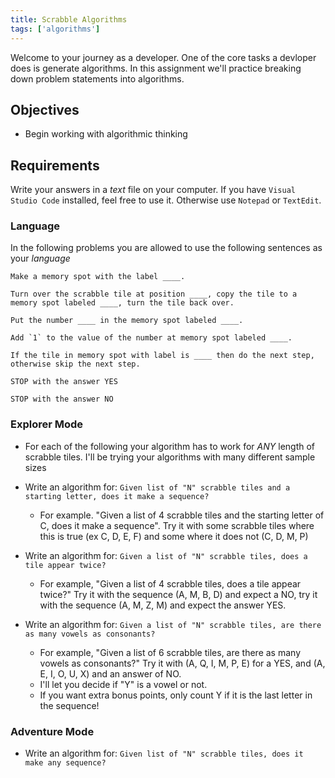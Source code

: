 ```yaml
---
title: Scrabble Algorithms
tags: ['algorithms']
---
```


Welcome to your journey as a developer. One of the core tasks a devloper does is generate algorithms. In this assignment we'll practice breaking down problem statements into algorithms.

## Objectives

- Begin working with algorithmic thinking

## Requirements

Write your answers in a _text_ file on your computer. If you have `Visual Studio Code` installed, feel free to use it. Otherwise use `Notepad` or `TextEdit`.

### Language

In the following problems you are allowed to use the following sentences as your _language_

```
Make a memory spot with the label ____.

Turn over the scrabble tile at position ____, copy the tile to a memory spot labeled ____, turn the tile back over.

Put the number ____ in the memory spot labeled ____.

Add `1` to the value of the number at memory spot labeled ____.

If the tile in memory spot with label is ____ then do the next step, otherwise skip the next step.

STOP with the answer YES

STOP with the answer NO
```

### Explorer Mode

- For each of the following your algorithm has to work for _ANY_ length of scrabble tiles. I'll be trying your algorithms with many different sample sizes

- Write an algorithm for: `Given list of "N" scrabble tiles and a starting letter, does it make a sequence?`

  - For example. "Given a list of 4 scrabble tiles and the starting letter of C, does it make a sequence". Try it with some scrabble tiles where this is true (ex C, D, E, F) and some where it does not (C, D, M, P)

- Write an algorithm for: `Given a list of "N" scrabble tiles, does a tile appear twice?`

  - For example, "Given a list of 4 scrabble tiles, does a tile appear twice?" Try it with the sequence (A, M, B, D) and expect a NO, try it with the sequence (A, M, Z, M) and expect the answer YES.

- Write an algorithm for: `Given a list of "N" scrabble tiles, are there as many vowels as consonants?`
  - For example, "Given a list of 6 scrabble tiles, are there as many vowels as consonants?" Try it with (A, Q, I, M, P, E) for a YES, and (A, E, I, O, U, X) and an answer of NO.
  - I'll let you decide if "Y" is a vowel or not.
  - If you want extra bonus points, only count Y if it is the last letter in the sequence!

### Adventure Mode

- Write an algorithm for: `Given list of "N" scrabble tiles, does it make any sequence?`
